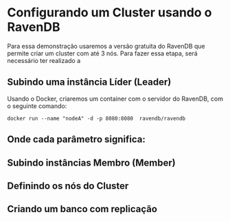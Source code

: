 # Configurando um Cluster usando o RavenDB
Para essa demonstração usaremos a versão gratuita do RavenDB que permite criar um cluster com até 3 nós. Para fazer essa etapa, será necessário ter realizado a 

## Subindo uma instância Líder (Leader)
Usando o Docker, criaremos um container com o servidor do RavenDB, com o seguinte comando:
 
 ``
docker run --name "nodeA" -d -p 8080:8080  ravendb/ravendb
 ``

Onde cada parâmetro significa:
 -
 
## Subindo instâncias Membro (Member)

## Definindo os nós do Cluster

## Criando um banco com replicação
<!--stackedit_data:
eyJoaXN0b3J5IjpbMTY0NzUzMzE0NywtMTEyNTAzNjI2NiwtMj
Q4ODc4NDc1LDM0NjExNTgxOV19
-->